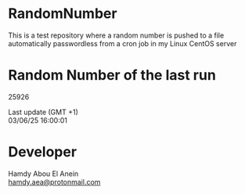# RandomNumber    
This is a test repository where a random number is pushed to a file automatically passwordless from a cron job in my Linux CentOS server    
# Random Number of the last run   
25926
      
Last update (GMT +1)    
03/06/25 16:00:01
# Developer    
Hamdy Abou El Anein   
hamdy.aea@protonmail.com
